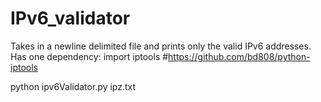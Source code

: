 # IPv6_validator
Takes in a newline delimited file and prints only the valid IPv6 addresses.
Has one dependency: import iptools #https://github.com/bd808/python-iptools

python ipv6Validator.py ipz.txt
